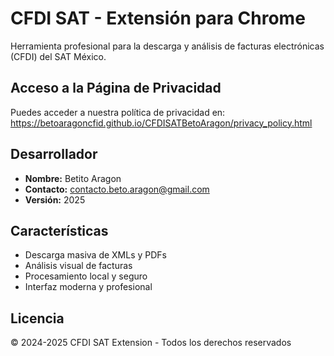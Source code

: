 # CFDI SAT - Extensión para Chrome

Herramienta profesional para la descarga y análisis de facturas electrónicas (CFDI) del SAT México.

## Acceso a la Página de Privacidad

Puedes acceder a nuestra política de privacidad en:
https://betoaragoncfid.github.io/CFDISATBetoAragon/privacy_policy.html

## Desarrollador

- **Nombre:** Betito Aragon
- **Contacto:** contacto.beto.aragon@gmail.com
- **Versión:** 2025

## Características

- Descarga masiva de XMLs y PDFs
- Análisis visual de facturas
- Procesamiento local y seguro
- Interfaz moderna y profesional

## Licencia

© 2024-2025 CFDI SAT Extension - Todos los derechos reservados
